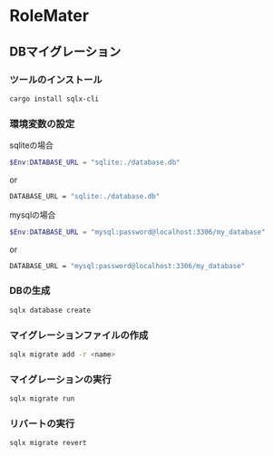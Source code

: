# RoleMater



## DBマイグレーション
### ツールのインストール
```sh
cargo install sqlx-cli
```

### 環境変数の設定
sqliteの場合
```powershell
$Env:DATABASE_URL = "sqlite:./database.db"
```
or
```sh
DATABASE_URL = "sqlite:./database.db"
```
mysqlの場合
```powershell
$Env:DATABASE_URL = "mysql:password@localhost:3306/my_database"
```
or
```sh
DATABASE_URL = "mysql:password@localhost:3306/my_database"
```
### DBの生成
```sh
sqlx database create
```

### マイグレーションファイルの作成
```sh
sqlx migrate add -r <name>
```

### マイグレーションの実行
```sh
sqlx migrate run
```

### リバートの実行
```sh
sqlx migrate revert
```